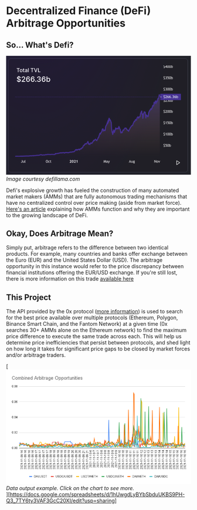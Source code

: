 # Decentralized Finance (DeFi) Arbitrage Opportunities

## So... What's Defi?

![DeFi TVL](/screenshots/DEFI_TVL.png)<br>*Image courtesy defillama.com*</br>

  

Defi's explosive growth has fueled the construction of many automated market makers (AMMs) that are fully autonomous trading mechanisms that have no centralized control over price making (aside from market force). [Here's an article](https://www.coindesk.com/learn/2021/08/20/what-is-an-automated-market-maker/#:~:text=An%20automated%20market%20maker%20%28AMM,how%20automated%20market%20makers%20work.) explaining how AMMs function and why they are important to the growing landscape of DeFi.

  ## Okay, Does Arbitrage Mean?
  Simply put, arbitrage refers to the difference between two identical products. For example, many countries and banks offer exchange between the Euro (EUR) and the United States Dollar (USD). The arbitrage opportunity in this instance would refer to the price discrepancy between financial institutions offering the EUR/USD exchange. If you're still lost, there is more information on this trade [available here](https://www.ig.com/uk/trading-strategies/arbitrage-trading-in-forex-explained-190621#Two-currency-arbitrage)

## This Project

The API provided by the 0x protocol ([more information](https://0x.org/docs/api)) is used to search for the best price available over multiple protocols (Ethereum, Polygon, Binance Smart Chain, and the Fantom Network) at a given time (0x searches 30+ AMMs alone on the Ethereum network) to find the maximum price difference to execute the same trade across each. This will help us determine price inefficiencies that persist between protocols, and shed light on how long it takes for significant price gaps to be closed by market forces and/or arbitrage traders.

  

[![Graph](/screenshots/Combined_Arbs.png "Click for data set")<br>*Data output example. Click on the chart to see more.*</br>][https://docs.google.com/spreadsheets/d/1hUwgdLyBYbSbduUKBS9PH-Q3_7TY6ty3VAF3GcC20XI/edit?usp=sharing]